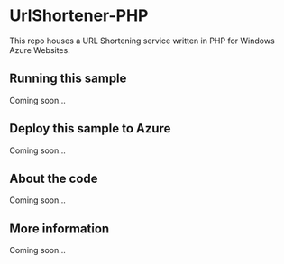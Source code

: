 # UrlShortener-PHP
This repo houses a URL Shortening service written in PHP for Windows Azure Websites.
## Running this sample
Coming soon...
## Deploy this sample to Azure
Coming soon...
## About the code
Coming soon...
## More information
Coming soon...